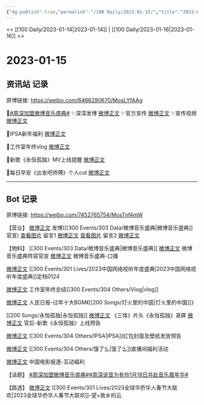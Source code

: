 ```yaml
---
{"dg-publish":true,"permalink":"/100 Daily/2023-01-15/","title":"2023-01-15","created":"2023-01-16T16:04:22.000+08:00","updated":"2023-04-11T14:46:32.468+08:00"}
---
```



<< [[100 Daily/2023-01-14\|2023-01-14]] | [[100 Daily/2023-01-16\|2023-01-16]] >>

# 2023-01-15

## 资讯站 记录

原博链接: https://weibo.com/6466290670/MosLYfAAg

🌟[#周深加盟微博音乐盛典#](https://s.weibo.com/weibo?q=%23%E5%91%A8%E6%B7%B1%E5%8A%A0%E7%9B%9F%E5%BE%AE%E5%8D%9A%E9%9F%B3%E4%B9%90%E7%9B%9B%E5%85%B8%23)
✨深深发博 [微博正文](https://m.weibo.cn/6466290670/4858160643049269)
✨官方宣传 [微博正文](https://m.weibo.cn/6466290670/4858131861998776)
✨宣传视频 [微博正文](https://m.weibo.cn/6466290670/4858180884760152)

🌟IPSA新年福利 [微博正文](https://m.weibo.cn/6466290670/4858290532515973)

🌟工作室年终vlog [微博正文](https://m.weibo.cn/6466290670/4858289185624149)

🌟新歌《永恒孤独》MV上线提醒 [微博正文](https://m.weibo.cn/6466290670/4858150396627389)

🌟每日早安《出发吧师傅》个人cut [微博正文](https://m.weibo.cn/6466290670/4858131093915920)

---
## Bot 记录

原博链接: https://weibo.com/7452765754/MosTnf4mW

【营业】
[微博正文](https://m.weibo.cn/1736988591/4858159253946437) 发博([[300 Events/303 Data/微博音乐盛典\|微博音乐盛典]]官宣)
[查看图片](https://wx2.sinaimg.cn/large/0088n2Pggy1ha4qa44kajj30u00wm7a2.jpg) 留言1 [微博正文](https://m.weibo.cn/2803301701/4857739774528919)
[查看图片](https://wx1.sinaimg.cn/large/0088n2Pggy1ha4qadvjiij30u014bjx5.jpg) 留言2 [微博正文](https://m.weibo.cn/1736988591/4857739652368085)

【物料】
[[300 Events/303 Data/微博音乐盛典\|微博音乐盛典]]
[微博正文](https://m.weibo.cn/2183483187/4858124986747235) 微博音乐盛典阵容官宣
[微博正文](https://m.weibo.cn/2183483187/4858176501450175) 微博音乐盛典-口播

[微博正文](https://m.weibo.cn/7408066931/4858090933192792) [[300 Events/301 Lives/2023中国网络视听年度盛典\|2023中国网络视听年度盛典]]定档0124

[微博正文](https://m.weibo.cn/7478855230/4858287290582649) 工作室年终总结[[300 Events/304 Others/Vlog\|vlog]]

[微博正文](https://m.weibo.cn/2803301701/4858097803464818) 人民日报-过年十大BGM《[[200 Songs/灯火里的中国\|灯火里的中国]]》

[[200 Songs/永恒孤独\|永恒孤独]]
[微博正文](https://m.weibo.cn/5233410965/4858291030855581) 《三体》片头《永恒孤独》录屏
[微博正文](https://m.weibo.cn/5248300719/4858145946731965) 官后-新歌《永恒孤独》上线预告

[微博正文](https://m.weibo.cn/1851789841/4858219136027035) [[300 Events/304 Others/IPSA\|IPSA]]红包封面及壁纸发放预告

[微博正文](https://m.weibo.cn/2606197387/4858228423265675) [[300 Events/304 Others/饿了么\|饿了么]]直播间福利活动

[微博正文](https://m.weibo.cn/1261788454/4858246404505839) 中国电影报道-互动福利

【话题】
[#周深加盟微博音乐盛典#](https://s.weibo.com/weibo?q=%23%E5%91%A8%E6%B7%B1%E5%8A%A0%E7%9B%9F%E5%BE%AE%E5%8D%9A%E9%9F%B3%E4%B9%90%E7%9B%9B%E5%85%B8%23)[#周深说音为有你1月18日共赴音乐嘉年华#](https://s.weibo.com/weibo?q=%23%E5%91%A8%E6%B7%B1%E8%AF%B4%E9%9F%B3%E4%B8%BA%E6%9C%89%E4%BD%A01%E6%9C%8818%E6%97%A5%E5%85%B1%E8%B5%B4%E9%9F%B3%E4%B9%90%E5%98%89%E5%B9%B4%E5%8D%8E%23)

【路透】
[微博正文](https://m.weibo.cn/6240119883/4858084402661800) [[300 Events/301 Lives/2023全球华侨华人春节大联欢\|2023全球华侨华人春节大联欢]]-望+故乡的云
